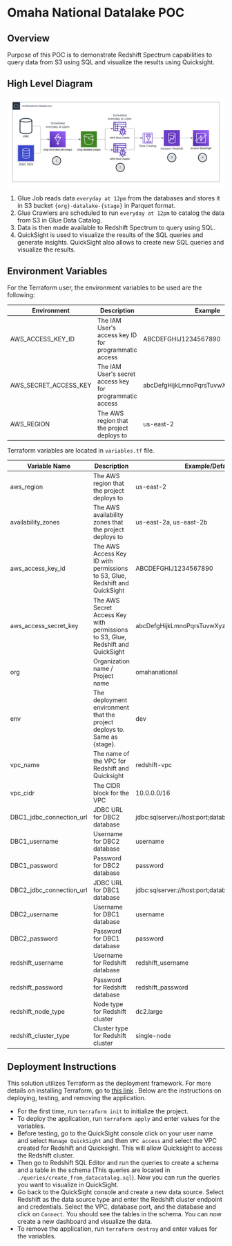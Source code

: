 # Omaha National Datalake POC

## Overview

Purpose of this POC is to demonstrate Redshift Spectrum capabilities to query data from S3 using SQL and visualize the results using Quicksight.

## High Level Diagram

![HLdiagram](./docs/HLdiagram.png)

1. Glue Job reads data `everyday at 12pm` from the databases and stores it in S3 bucket `{org}-datalake-{stage}` in Parquet format.
2. Glue Crawlers are scheduled to run `everyday at 12pm` to catalog the data from S3 in Glue Data Catalog.
3. Data is then made available to Redshift Spectrum to query using SQL.
4. QuickSight is used to visualize the results of the SQL queries and generate insights. QuickSight also allows to create new SQL queries and visualize the results.

## Environment Variables

For the Terraform user, the environment variables to be used are the following:

| Environment           | Description                                              | Example                              |
| --------------------- | -------------------------------------------------------- | ------------------------------------ |
| AWS_ACCESS_KEY_ID     | The IAM User's access key ID for programmatic access     | ABCDEFGHIJ1234567890                 |
| AWS_SECRET_ACCESS_KEY | The IAM User's secret access key for programmatic access | abcDefgHijkLmnoPqrsTuvwXyz1234567890 |
| AWS_REGION            | The AWS region that the project deploys to               | us-east-2                            |

Terraform variables are located in `variables.tf` file.

| Variable Name                 | Description                                                                     | Example/Default                                  |
| ----------------------------- | ------------------------------------------------------------------------------- | ------------------------------------------------ |
| aws_region                    | The AWS region that the project deploys to                                      | us-east-2                                        |
| availability_zones            | The AWS availability zones that the project deploys to                          | us-east-2a, us-east-2b                           |
| aws_access_key_id             | The AWS Access Key ID with permissions to S3, Glue, Redshift and QuickSight     | ABCDEFGHIJ1234567890                             |
| aws_access_secret_key         | The AWS Secret Access Key with permissions to S3, Glue, Redshift and QuickSight | abcDefgHijkLmnoPqrsTuvwXyz1234567890             |
| org                           | Organization name / Project name                                                | omahanational                                    |
| env                           | The deployment environment that the project deploys to. Same as {stage}.        | dev                                              |
| vpc_name                      | The name of the VPC for Redshift and Quicksight                                 | redshift-vpc                                     |
| vpc_cidr                      | The CIDR block for the VPC                                                      | 10.0.0.0/16                                      |
| DBC1_jdbc_connection_url    | JDBC URL for DBC2 database                                                 | jdbc:sqlserver://host:port;database=database     |
| DBC1_username               | Username for DBC2 database                                                 | username                                         |
| DBC1_password               | Password for DBC2 database                                                 | password                                         |
| DBC2_jdbc_connection_url | JDBC URL for DBC1 database                                                    | jdbc:sqlserver://host:port;databaseName=database |
| DBC2_username            | Username for DBC1 database                                                    | username                                         |
| DBC2_password            | Password for DBC1 database                                                    | password                                         |
| redshift_username             | Username for Redshift database                                                  | redshift_username                                |
| redshift_password             | Password for Redshift database                                                  | redshift_password                                |
| redshift_node_type            | Node type for Redshift cluster                                                  | dc2.large                                        |
| redshift_cluster_type         | Cluster type for Redshift cluster                                               | single-node                                      |

## Deployment Instructions

This solution utilizes Terraform as the deployment framework. For more details on installing Terraform, go to [this link](https://learn.hashicorp.com/terraform/getting-started/install.html) . Below are the instructions on deploying, testing, and removing the application.

- For the first time, run `terraform init` to initialize the project.
- To deploy the application, run `terraform apply` and enter values for the variables.
- Before testing, go to the QuickSight console click on your user name and select `Manage QuickSight` and then `VPC access` and select the VPC created for Redshift and Quicksight. This will allow Quicksight to access the Redshift cluster.
- Then go to Redshift SQL Editor and run the queries to create a schema and a table in the schema (This queries are located in `./queries/create_from_datacatalog.sql`). Now you can run the queries you want to visualize in QuickSight.
- Go back to the QuickSight console and create a new data source. Select Redshift as the data source type and enter the Redshift cluster endpoint and credentials. Select the VPC, database port, and the database and click on `Connect`. You should see the tables in the schema. You can now create a new dashboard and visualize the data.
- To remove the application, run `terraform destroy` and enter values for the variables.
